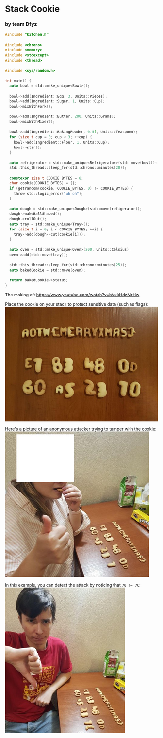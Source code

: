 # Stack Cookie
### by team Dfyz

```C
#include "kitchen.h"

#include <chrono>
#include <memory>
#include <stdexcept>
#include <thread>

#include <sys/random.h>

int main() {
  auto bowl = std::make_unique<Bowl>();

  bowl->add(Ingredient::Egg, 3, Units::Pieces);
  bowl->add(Ingredient::Sugar, 1, Units::Cup);
  bowl->mixWithFork();

  bowl->add(Ingredient::Butter, 200, Units::Grams);
  bowl->mixWithMixer();

  bowl->add(Ingredient::BakingPowder, 0.5f, Units::Teaspoon);
  for (size_t cup = 0; cup < 3; ++cup) {
    bowl->add(Ingredient::Flour, 1, Units::Cup);
    bowl->stir();
  }

  auto refrigerator = std::make_unique<Refrigerator>(std::move(bowl));
  std::this_thread::sleep_for(std::chrono::minutes(20));

  constexpr size_t COOKIE_BYTES = 8;
  char cookie[COOKIE_BYTES] = {};
  if (getrandom(cookie, COOKIE_BYTES, 0) != COOKIE_BYTES) {
    throw std::logic_error("uh oh");
  }

  auto dough = std::make_unique<Dough>(std::move(refigerator));
  dough->makeBallShaped();
  dough->rollOut();
  auto tray = std::make_unique<Tray>();
  for (size_t i = 0; i < COOKIE_BYTES; ++i) {
    tray->add(dough->cut(cookie[i]));
  }

  auto oven = std::make_unique<Oven>(200, Units::Celsius);
  oven->add(std::move(tray));

  std::this_thread::sleep_for(std::chrono::minutes(25));
  auto bakedCookie = std::move(oven);

  return bakedCookie->status;
}
```

The making of: https://www.youtube.com/watch?v=bVxkHdzMrHw

Place the cookie on your stack to protect sensitive data (such as flags):
![Cookies](cookies_Dfyz.jpg)

Here's a picture of an anonymous attacker trying to tamper with the cookie:
![Evaluation](evaluation_Dfyz.jpg)

In this example, you can detect the attack by noticing that `70 != 7C`:
![Negative evaluation](evaluation_negative_Dfyz.jpg)
